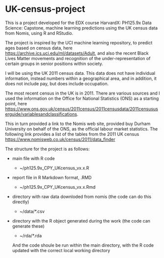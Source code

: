 # UK-census-project

This is a project developed for the EDX course HarvardX: PH125.9x Data Science: Capstone, machine learning predictions using the UK census data from Nomis, using R and RStudio.

The project is inspired by the UCI machine learning repository, to predict ages based on census data, here https://archive.ics.uci.edu/ml/datasets/Adult, and also the recent Black Lives Matter movements and recognition of the under-representation of certain groups in senior positions within society.

I will be using the UK 2011 census data.  This data does not have individual information, instead numbers within a geographical area, and in addition, it does not include pay, but does include occupation.

The most recent census in the UK is in 2011.  There are various sources and I used the information on the Office for National Statistics (ONS) as a starting point, here https://www.ons.gov.uk/census/2011census/2011censusdata/2011censususerguide/variablesandclassifications.

This in turn provided a link to the Nomis web site, provided buy Durham University on behalf of the ONS, as the official labour market statistics.  The following link provides a list of the tables from the 2011 UK census  https://www.nomisweb.co.uk/census/2011/data_finder 

The structure for the project is as follows:

* main file with R code 
  * ~/ph125.9x_CPY_UKcensus_vx.x.R 
* report file in R Markdown format, .RMD
  * ~/ph125.9x_CPY_UKcensus_vx.x.Rmd
* directory with raw data downloded from nomis (the code can do this directly)
  * ~/data/*.csv
* directory with the R object generated during the work (the code can generate these)
  * ~/rda/*.rda
  
  And the code shoule be run within the main directory, with the R code updated with the correct local working directory
